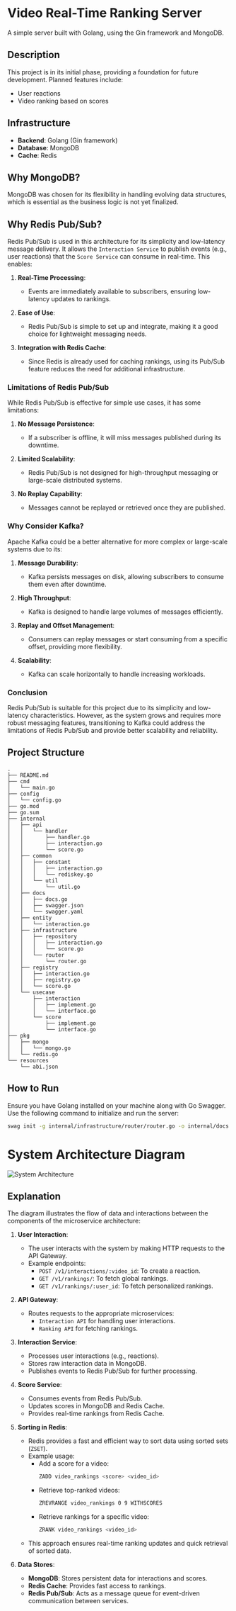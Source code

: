 # Video Real-Time Ranking Server

A simple server built with Golang, using the Gin framework and MongoDB.

## Description

This project is in its initial phase, providing a foundation for future development. Planned features include:
- User reactions
- Video ranking based on scores

## Infrastructure

- **Backend**: Golang (Gin framework)
- **Database**: MongoDB
- **Cache**: Redis

## Why MongoDB?

MongoDB was chosen for its flexibility in handling evolving data structures, which is essential as the business logic is not yet finalized.

## Why Redis Pub/Sub?

Redis Pub/Sub is used in this architecture for its simplicity and low-latency message delivery. It allows the `Interaction Service` to publish events (e.g., user reactions) that the `Score Service` can consume in real-time. This enables:

1. **Real-Time Processing**:
   - Events are immediately available to subscribers, ensuring low-latency updates to rankings.

2. **Ease of Use**:
   - Redis Pub/Sub is simple to set up and integrate, making it a good choice for lightweight messaging needs.

3. **Integration with Redis Cache**:
   - Since Redis is already used for caching rankings, using its Pub/Sub feature reduces the need for additional infrastructure.

### Limitations of Redis Pub/Sub

While Redis Pub/Sub is effective for simple use cases, it has some limitations:

1. **No Message Persistence**:
   - If a subscriber is offline, it will miss messages published during its downtime.

2. **Limited Scalability**:
   - Redis Pub/Sub is not designed for high-throughput messaging or large-scale distributed systems.

3. **No Replay Capability**:
   - Messages cannot be replayed or retrieved once they are published.

### Why Consider Kafka?

Apache Kafka could be a better alternative for more complex or large-scale systems due to its:

1. **Message Durability**:
   - Kafka persists messages on disk, allowing subscribers to consume them even after downtime.

2. **High Throughput**:
   - Kafka is designed to handle large volumes of messages efficiently.

3. **Replay and Offset Management**:
   - Consumers can replay messages or start consuming from a specific offset, providing more flexibility.

4. **Scalability**:
   - Kafka can scale horizontally to handle increasing workloads.

### Conclusion

Redis Pub/Sub is suitable for this project due to its simplicity and low-latency characteristics. However, as the system grows and requires more robust messaging features, transitioning to Kafka could address the limitations of Redis Pub/Sub and provide better scalability and reliability.

## Project Structure

```
.
├── README.md
├── cmd
│   └── main.go
├── config
│   └── config.go
├── go.mod
├── go.sum
├── internal
│   ├── api
│   │   └── handler
│   │       ├── handler.go
│   │       ├── interaction.go
│   │       └── score.go
│   ├── common
│   │   ├── constant
│   │   │   ├── interaction.go
│   │   │   └── rediskey.go
│   │   └── util
│   │       └── util.go
│   ├── docs
│   │   ├── docs.go
│   │   ├── swagger.json
│   │   └── swagger.yaml
│   ├── entity
│   │   └── interaction.go
│   ├── infrastructure
│   │   ├── repository
│   │   │   ├── interaction.go
│   │   │   └── score.go
│   │   └── router
│   │       └── router.go
│   ├── registry
│   │   ├── interaction.go
│   │   ├── registry.go
│   │   └── score.go
│   └── usecase
│       ├── interaction
│       │   ├── implement.go
│       │   └── interface.go
│       └── score
│           ├── implement.go
│           └── interface.go
├── pkg
│   ├── mongo
│   │   └── mongo.go
│   └── redis.go
└── resources
    └── abi.json
```

## How to Run

Ensure you have Golang installed on your machine along with Go Swagger. Use the following command to initialize and run the server:

```bash
swag init -g internal/infrastructure/router/router.go -o internal/docs && go mod tidy && go mod download && go run ./cmd
```

# System Architecture Diagram

![System Architecture](docs/image.png)

## Explanation

The diagram illustrates the flow of data and interactions between the components of the microservice architecture:

1. **User Interaction**:
   - The user interacts with the system by making HTTP requests to the API Gateway.
   - Example endpoints:
     - `POST /v1/interactions/:video_id`: To create a reaction.
     - `GET /v1/rankings/`: To fetch global rankings.
     - `GET /v1/rankings/:user_id`: To fetch personalized rankings.

2. **API Gateway**:
   - Routes requests to the appropriate microservices:
     - `Interaction API` for handling user interactions.
     - `Ranking API` for fetching rankings.

3. **Interaction Service**:
   - Processes user interactions (e.g., reactions).
   - Stores raw interaction data in MongoDB.
   - Publishes events to Redis Pub/Sub for further processing.

4. **Score Service**:
   - Consumes events from Redis Pub/Sub.
   - Updates scores in MongoDB and Redis Cache.
   - Provides real-time rankings from Redis Cache.
5. **Sorting in Redis**:
    - Redis provides a fast and efficient way to sort data using sorted sets (`ZSET`).
    - Example usage:
      - Add a score for a video:
         ```bash
         ZADD video_rankings <score> <video_id>
         ```
      - Retrieve top-ranked videos:
         ```bash
         ZREVRANGE video_rankings 0 9 WITHSCORES
         ```
      - Retrieve rankings for a specific video:
         ```bash
         ZRANK video_rankings <video_id>
         ```
    - This approach ensures real-time ranking updates and quick retrieval of sorted data.

5. **Data Stores**:
   - **MongoDB**: Stores persistent data for interactions and scores.
   - **Redis Cache**: Provides fast access to rankings.
   - **Redis Pub/Sub**: Acts as a message queue for event-driven communication between services.

